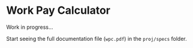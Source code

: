 # Work Pay Calculator

Work in progress...

Start seeing the full documentation file (`wpc.pdf`) in the `proj/specs` folder.